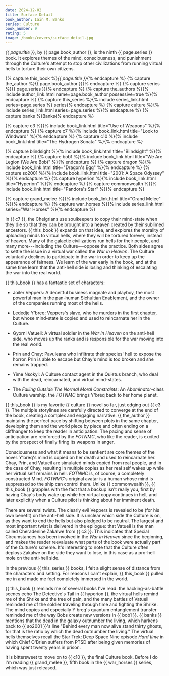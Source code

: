 ```yaml
---
date: 2024-12-02
title: Surface Detail
book_author: Iain M. Banks
series: Culture
book_number: 9
rating: 5
image: /books/covers/surface_detail.jpg
---
```


<cite class="book-title">{{ page.title }}</cite>, by <span
class="author-name">{{ page.book_author }}</span>, is the ninth <span
class="book-series">{{ page.series }}</span> book. It explores themes of the
mind, consciousness, and punishment through the Culture's attempt to stop
other civilizations from running virtual hells to torture their own citizens.

{% capture this_book %}<cite class="book-title">{{ page.title }}</cite>{% endcapture %}
{% capture the_author %}<span class="author-name">{{ page.book_author }}</span>{% endcapture %}
{% capture series %}<span class="book-series">{{ page.series }}</span>{% endcapture %}
{% capture the_authors %}{% include author_link.html name=page.book_author possessive=true %}{% endcapture %}
{% capture this_series %}{% include series_link.html series=page.series %} series{% endcapture %}
{% capture culture %}{% include series_link.html series=page.series %}{% endcapture %}
{% capture banks %}<span class="author-name">Banks</span>{% endcapture %}

{% capture c3 %}{% include book_link.html title="Use of Weapons" %}{% endcapture %}
{% capture c7 %}{% include book_link.html title="Look to Windward" %}{% endcapture %}
{% capture c10 %}{% include book_link.html title="The Hydrogen Sonata" %}{% endcapture %}

{% capture blindsight %}{% include book_link.html title="Blindsight" %}{% endcapture %}
{% capture bob1 %}{% include book_link.html title="We Are Legion (We Are Bob)" %}{% endcapture %}
{% capture dragon %}{% include book_link.html title="Dragon's Egg" %}{% endcapture %}
{% capture so2001 %}{% include book_link.html title="2001: A Space Odyssey" %}{% endcapture %}
{% capture hyperion %}{% include book_link.html title="Hyperion" %}{% endcapture %}
{% capture commonwealth %}{% include book_link.html title="Pandora's Star" %}{% endcapture %}

{% capture grand_melee %}{% include book_link.html title="Grand Melee" %}{% endcapture %}
{% capture war_horses %}{% include series_link.html series="War Horses" %}{% endcapture %}

In {{ c7 }}, the Chelgrians use soulkeepers to copy their mind-state when they
die so that they can be brought into a heaven created by their sublimed
ancestors. {{ this_book }} expands on that idea, and explores the morality of
uploading minds to virtual hells, where they will be tortured forever, instead
of heaven. Many of the galactic civilizations run hells for their people, and
many more---including the Culture---oppose the practice. Both sides agree to
settle the issue in a virtual war called the _War in Heaven_. The Culture
voluntarily declines to participate in the war in order to keep up the
appearance of fairness. We learn of the war early in the book, and at the same
time learn that the anti-hell side is losing and thinking of escalating the
war into the real world.

{{ this_book }} has a fantastic set of characters:

- Joiler Veppers: A deceitful business magnate and playboy, the most powerful
  man in the pan-human Sichultian Enablement, and the owner of the companies
  running most of the hells.

- Lededje Y'breq: Veppers's slave, who he murders in the first chapter, but
  whose mind-state is copied and used to reincarnate her in the Culture.

- Gyorni Vatueil: A virtual soldier in the _War in Heaven_ on the anti-hell
  side, who moves up the ranks and is responsible for the war moving into the
  real world.

- Prin and Chay: Pavuleans who infiltrate their species' hell to expose the
  horror. Prin is able to escape but Chay's mind is too broken and she remains
  trapped.

- Yime Nsokyi: A Culture contact agent in the Quietus branch, who deal with
  the dead, reincarnated, and virtual mind-states.

- The _Falling Outside The Normal Moral Constraints_: An _Abominator_-class
  Culture warship, the _FOTNMC_ brings Y'breq back to her home planet.

{{ this_book }} is my favorite {{ culture }} novel so far, just edging out {{
c3 }}. The multiple storylines are carefully directed to converge at the end
of the book, creating a complex and engaging narrative. {{ the_author }}
maintains the perfect pace by shifting between plots in the same chapter,
developing them and the world piece by piece and often ending on a cliffhanger
to keep the reader in anticipation. The pacing and sense of anticipation are
reinforced by the _FOTNMC_, who like the reader, is excited by the prospect of
finally firing its weapons in anger.

Consciousness and what it means to be sentient are core themes of the novel.
Y'breq's mind is copied on her death and used to reincarnate her. Chay, Prin,
and Vatueil are simulated minds copied from real people, and in the case of
Chay, resulting in multiple copies as her real self wakes up while her virtual
self remains in hell. _FOTNMC_ is, of course, a completely constructed Mind.
_FOTNMC_'s original avatar is a human whose mind is suppressed so the ship can
control them. Unlike {{ commonwealth }}, {{ this_book }} grapples with the
fact that a backup isn't really you, first by having Chay's body wake up while
her virtual copy continues in hell, and later explicitly when a Culture pilot
is thinking about her imminent death.

There are several twists. The clearly evil Veppers is revealed to be (for his
own benefit) on the anti-hell side. It is unclear which side the Culture is
on, as they want to end the hells but also pledged to be neutral. The largest
and most important twist is delivered in the epilogue: that Vatueil is the man
called Cheradenine Zakalwe from {{ c3 }}. This indicates that Special
Circumstances has been involved in the _War in Heaven_ since the beginning,
and makes the reader reevaluate what parts of the book were actually part of
the Culture's scheme. It's interesting to note that the Culture often deploys
Zakalwe on the side they want to lose, in this case as a pro-hell mole on the
anti-hell side.

In the previous {{ this_series }} books, I felt a slight sense of distance
from the characters and setting. For reasons I can't explain, {{ this_book }}
pulled me in and made me feel completely immersed in the world.

{{ this_book }} reminds me of several books I've read: the hacking-as-battle
scenes echo The Detective's Tail in {{ hyperion }}, the virtual hells remind
me of the Shrike and the tree of pain, and the many battles of Vatueil
reminded me of the soldier traveling through time and fighting the Shrike. The
mind copies and especially Y'breq's quantum entanglement transfer reminded me
of the way Bobs create new versions in {{ bob1 }}. {{ banks }} mentions that
the dead in the galaxy outnumber the living, which harkens back to {{ so2001
}}'s line "Behind every man now alive stand thirty ghosts, for that is the
ratio by which the dead outnumber the living." The virtual hells themselves
recall the Star Trek: Deep Space Nine episode <cite class="show-title">Hard
time</cite> in which Chief O'Brien suffers from PTSD after being given
memories of having spent twenty years in prison.

It is bittersweet to move on to {{ c10 }}, the final Culture book. Before I do
I'm reading {{ grand_melee }}, fifth book in the {{ war_horses }} series,
which was just released.

